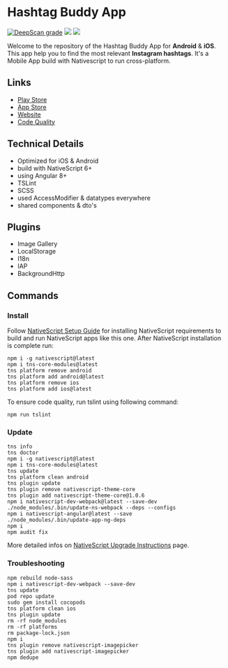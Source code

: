 # Hashtag Buddy App

[![DeepScan grade](https://deepscan.io/api/teams/4787/projects/6535/branches/55183/badge/grade.svg)](https://deepscan.io/dashboard#view=project&tid=4787&pid=6535&bid=55183)
[![](https://github.com/dariodomide/instaq-app/workflows/TSLint/badge.svg)](https://github.com/DarioDomiDE/instaq-app/actions?query=workflow%3ATSLint)
[![](https://github.com/dariodomide/instaq-app/workflows/NativeScript%20Build%20Android/badge.svg)](https://github.com/DarioDomiDE/instaq-app/actions?query=workflow%3A%22NativeScript+Build+Android%22)

Welcome to the repository of the Hashtag Buddy App for **Android** & **iOS**. This app help you to find the most relevant **Instagram hashtags**. It's a Mobile App build with Nativescript to run cross-platform.

## Links 
  * [Play Store](https://play.google.com/store/apps/details?id=com.softwarekstatt.hashtagbuddy)
  * [App Store](https://apps.apple.com/app/hashtag-buddy/id1504694810)
  * [Website](https://hashtagbuddy.app)
  * [Code Quality](https://sonarcloud.io/dashboard?id=DarioDomiDE_hashtag-buddy-app)

## Technical Details

  * Optimized for iOS & Android
  * build with NativeScript 6+
  * using Angular 8+
  * TSLint
  * SCSS
  * used AccessModifier & datatypes everywhere
  * shared components & dto's
  
## Plugins
  * Image Gallery
  * LocalStorage
  * I18n
  * IAP
  * BackgroundHttp

## Commands

### Install

Follow [NativeScript Setup Guide](https://docs.nativescript.org/start/ns-setup-win) for installing NativeScript requirements to build and run NativeScript apps like this one. After NativeScript installation is complete run:

```
npm i -g nativescript@latest
npm i tns-core-modules@latest
tns platform remove android
tns platform add android@latest
tns platform remove ios
tns platform add ios@latest
```

To ensure code quality, run tslint using following command:

```
npm run tslint
```

### Update

```
tns info
tns doctor
npm i -g nativescript@latest
npm i tns-core-modules@latest
tns update
tns platform clean android
tns plugin update
tns plugin remove nativescript-theme-core
tns plugin add nativescript-theme-core@1.0.6
npm i nativescript-dev-webpack@latest --save-dev
./node_modules/.bin/update-ns-webpack --deps --configs
npm i nativescript-angular@latest --save
./node_modules/.bin/update-app-ng-deps
npm i
npm audit fix
```
More detailed infos on [NativeScript Upgrade Instructions](https://docs.nativescript.org/releases/upgrade-instructions) page.

### Troubleshooting

```
npm rebuild node-sass
npm i nativescript-dev-webpack --save-dev
tns update
pod repo update
sudo gem install cocopods
tns platform clean ios
tns plugin update
rm -rf node_modules
rm -rf platforms
rm package-lock.json
npm i
tns plugin remove nativescript-imagepicker
tns plugin add nativescript-imagepicker
npm dedupe
```
